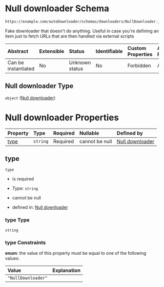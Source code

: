 # Null downloader Schema

```txt
https://example.com/autoDownloader/schemas/downloaders/NullDownloader.json
```

Fake downloader that doesn't do anything. Useful in case you're defining an item just to fetch URLs that are then handled via external scripts

| Abstract            | Extensible | Status         | Identifiable | Custom Properties | Additional Properties | Access Restrictions | Defined In                                                                           |
| :------------------ | :--------- | :------------- | :----------- | :---------------- | :-------------------- | :------------------ | :----------------------------------------------------------------------------------- |
| Can be instantiated | No         | Unknown status | No           | Forbidden         | Allowed               | none                | [NullDownloader.json](../out/downloaders/NullDownloader.json "open original schema") |

## Null downloader Type

`object` ([Null downloader](nulldownloader.md))

# Null downloader Properties

| Property      | Type     | Required | Nullable       | Defined by                                                                                                                                         |
| :------------ | :------- | :------- | :------------- | :------------------------------------------------------------------------------------------------------------------------------------------------- |
| [type](#type) | `string` | Required | cannot be null | [Null downloader](nulldownloader-properties-type.md "https://example.com/autoDownloader/schemas/downloaders/NullDownloader.json#/properties/type") |

## type



`type`

*   is required

*   Type: `string`

*   cannot be null

*   defined in: [Null downloader](nulldownloader-properties-type.md "https://example.com/autoDownloader/schemas/downloaders/NullDownloader.json#/properties/type")

### type Type

`string`

### type Constraints

**enum**: the value of this property must be equal to one of the following values:

| Value              | Explanation |
| :----------------- | :---------- |
| `"NullDownloader"` |             |
